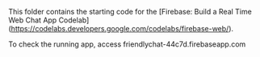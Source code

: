This folder contains the starting code for the 
[Firebase: Build a Real Time Web Chat App Codelab]
(https://codelabs.developers.google.com/codelabs/firebase-web/).

To check the running app, access friendlychat-44c7d.firebaseapp.com
